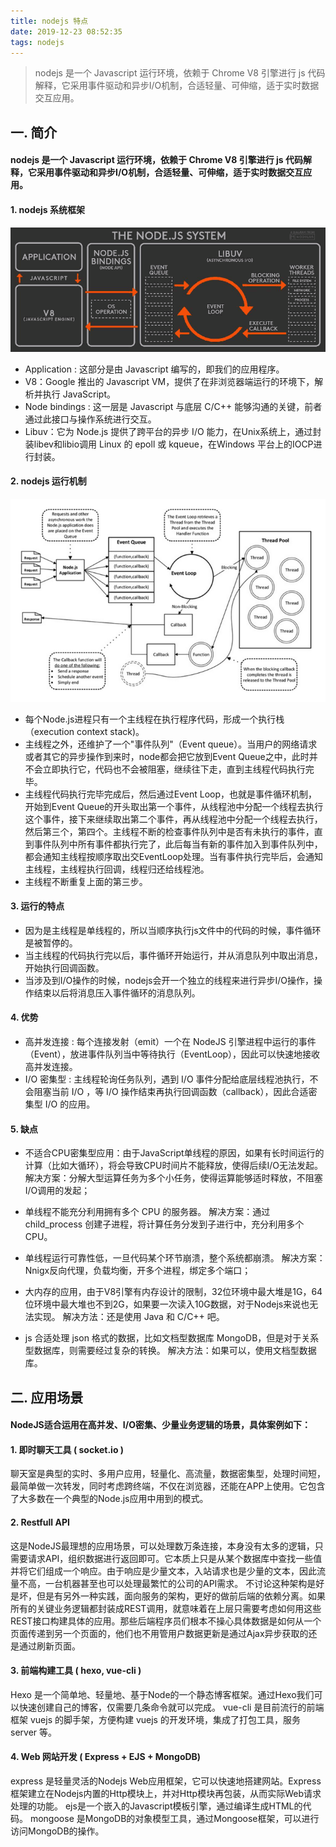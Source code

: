 ```yaml
---
title: nodejs 特点
date: 2019-12-23 08:52:35
tags: nodejs
---
```


> nodejs 是一个 Javascript 运行环境，依赖于 Chrome V8 引擎进行 js 代码解释，它采用事件驱动和异步I/O机制，合适轻量、可伸缩，适于实时数据交互应用。

<!-- more -->

## 一. 简介
#### nodejs 是一个 Javascript 运行环境，依赖于 Chrome V8 引擎进行 js 代码解释，它采用事件驱动和异步I/O机制，合适轻量、可伸缩，适于实时数据交互应用。

#### 1. nodejs 系统框架
![](/img/2019/nodejs-0.png)

- Application : 这部分是由 Javascript 编写的，即我们的应用程序。
- V8：Google 推出的 Javascript VM，提供了在非浏览器端运行的环境下，解析并执行 JavaScript。
- Node bindings : 这一层是 Javascript 与底层 C/C++ 能够沟通的关键，前者通过此接口与操作系统进行交互。
- Libuv：它为 Node.js 提供了跨平台的异步 I/O 能力，在Unix系统上，通过封装libev和libio调用 Linux 的 epoll 或 kqueue，在Windows 平台上的IOCP进行封装。

#### 2. nodejs 运行机制
![](/img/2019/nodejs-1.png)

- 每个Node.js进程只有一个主线程在执行程序代码，形成一个执行栈（execution context stack)。
- 主线程之外，还维护了一个"事件队列"（Event queue）。当用户的网络请求或者其它的异步操作到来时，node都会把它放到Event Queue之中，此时并不会立即执行它，代码也不会被阻塞，继续往下走，直到主线程代码执行完毕。
- 主线程代码执行完毕完成后，然后通过Event Loop，也就是事件循环机制，开始到Event Queue的开头取出第一个事件，从线程池中分配一个线程去执行这个事件，接下来继续取出第二个事件，再从线程池中分配一个线程去执行，然后第三个，第四个。主线程不断的检查事件队列中是否有未执行的事件，直到事件队列中所有事件都执行完了，此后每当有新的事件加入到事件队列中，都会通知主线程按顺序取出交EventLoop处理。当有事件执行完毕后，会通知主线程，主线程执行回调，线程归还给线程池。
- 主线程不断重复上面的第三步。


#### 3. 运行的特点

- 因为是主线程是单线程的，所以当顺序执行js文件中的代码的时候，事件循环是被暂停的。
- 当主线程的代码执行完以后，事件循环开始运行，并从消息队列中取出消息，开始执行回调函数。
- 当涉及到I/O操作的时候，nodejs会开一个独立的线程来进行异步I/O操作，操作结束以后将消息压入事件循环的消息队列。

#### 4. 优势
- 高并发连接 : 每个连接发射（emit）一个在 NodeJS 引擎进程中运行的事件（Event），放进事件队列当中等待执行（EventLoop），因此可以快速地接收高并发连接。
- I/O 密集型 : 主线程轮询任务队列，遇到 I/O 事件分配给底层线程池执行，不会阻塞当前 I/O ，等 I/O 操作结束再执行回调函数（callback），因此合适密集型 I/O 的应用。

#### 5. 缺点
- 不适合CPU密集型应用：由于JavaScript单线程的原因，如果有长时间运行的计算（比如大循环），将会导致CPU时间片不能释放，使得后续I/O无法发起。
解决方案：分解大型运算任务为多个小任务，使得运算能够适时释放，不阻塞I/O调用的发起；

- 单线程不能充分利用拥有多个 CPU 的服务器。
解决方案：通过 child_process 创建子进程，将计算任务分发到子进行中，充分利用多个CPU。

- 单线程运行可靠性低，一旦代码某个环节崩溃，整个系统都崩溃。
解决方案：Nnigx反向代理，负载均衡，开多个进程，绑定多个端口；

- 大内存的应用，由于V8引擎有内存设计的限制，32位环境中最大堆是1G，64位环境中最大堆也不到2G，如果要一次读入10G数据，对于Nodejs来说也无法实现。
解决方法：还是使用 Java 和 C/C++ 吧。

- js 合适处理 json 格式的数据，比如文档型数据库 MongoDB，但是对于关系型数据库，则需要经过复杂的转换。
解决方法：如果可以，使用文档型数据库。



## 二. 应用场景

#### NodeJS适合运用在高并发、I/O密集、少量业务逻辑的场景，具体案例如下：

#### 1. 即时聊天工具 ( socket.io )
聊天室是典型的实时、多用户应用，轻量化、高流量，数据密集型，处理时间短，最简单做一次转发，同时考虑跨终端，不仅在浏览器，还能在APP上使用。它包含了大多数在一个典型的Node.js应用中用到的模式。


#### 2. Restfull API
这是NodeJS最理想的应用场景，可以处理数万条连接，本身没有太多的逻辑，只需要请求API，组织数据进行返回即可。它本质上只是从某个数据库中查找一些值并将它们组成一个响应。由于响应是少量文本，入站请求也是少量的文本，因此流量不高，一台机器甚至也可以处理最繁忙的公司的API需求。
不讨论这种架构是好是坏，但是有另外一种实践，面向服务的架构，更好的做前后端的依赖分离。如果所有的关键业务逻辑都封装成REST调用，就意味着在上层只需要考虑如何用这些REST接口构建具体的应用。那些后端程序员们根本不操心具体数据是如何从一个页面传递到另一个页面的，他们也不用管用户数据更新是通过Ajax异步获取的还是通过刷新页面。

#### 3. 前端构建工具 ( hexo, vue-cli )
Hexo 是一个简单地、轻量地、基于Node的一个静态博客框架。通过Hexo我们可以快速创建自己的博客，仅需要几条命令就可以完成。
vue-cli 是目前流行的前端框架 vuejs 的脚手架，方便构建 vuejs 的开发环境，集成了打包工具，服务 server 等。

#### 4. Web 网站开发 ( Express + EJS + MongoDB)
express 是轻量灵活的Nodejs Web应用框架，它可以快速地搭建网站。Express框架建立在Nodejs内置的Http模块上，并对Http模块再包装，从而实际Web请求处理的功能。
ejs是一个嵌入的Javascript模板引擎，通过编译生成HTML的代码。
mongoose 是MongoDB的对象模型工具，通过Mongoose框架，可以进行访问MongoDB的操作。